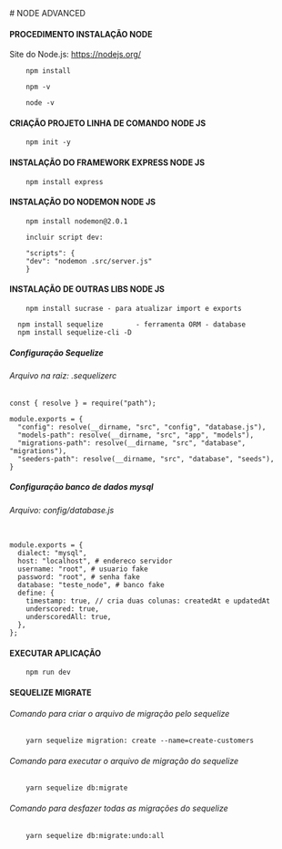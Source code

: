 ﻿﻿# NODE ADVANCED

#### PROCEDIMENTO INSTALAÇÃO NODE

Site do Node.js: https://nodejs.org/

```
	npm install

	npm -v

```

```
	node -v

```

#### CRIAÇÃO PROJETO LINHA DE COMANDO NODE JS

```
	npm init -y

```

#### INSTALAÇÃO DO FRAMEWORK EXPRESS NODE JS

```
	npm install express

```

#### INSTALAÇÃO DO NODEMON NODE JS

```
	npm install nodemon@2.0.1

	incluir script dev:

	"scripts": {
    "dev": "nodemon .src/server.js"
    }

```

#### INSTALAÇÃO DE OUTRAS LIBS NODE JS

```
	npm install sucrase - para atualizar import e exports

  npm install sequelize        - ferramenta ORM - database
  npm install sequelize-cli -D

```

 ##### Configuração Sequelize
 ###### Arquivo na raiz: .sequelizerc

```
const { resolve } = require("path");

module.exports = {
  "config": resolve(__dirname, "src", "config", "database.js"),
  "models-path": resolve(__dirname, "src", "app", "models"),
  "migrations-path": resolve(__dirname, "src", "database", "migrations"),
  "seeders-path": resolve(__dirname, "src", "database", "seeds"),
}

```

 ##### Configuração banco de dados mysql
 ###### Arquivo: config/database.js

```

module.exports = {
  dialect: "mysql",
  host: "localhost", # endereco servidor
  username: "root", # usuario fake
  password: "root", # senha fake
  database: "teste_node", # banco fake
  define: {
    timestamp: true, // cria duas colunas: createdAt e updatedAt
    underscored: true,
    underscoredAll: true,
  },
};

```

#### EXECUTAR APLICAÇÃO

```
	npm run dev

```


#### SEQUELIZE MIGRATE

 ###### Comando para criar o arquivo de migração pelo sequelize
```
	yarn sequelize migration: create --name=create-customers

```

 ###### Comando para executar o arquivo de migração do sequelize
```
	yarn sequelize db:migrate

```

 ###### Comando para desfazer todas as migrações do sequelize
```
	yarn sequelize db:migrate:undo:all
